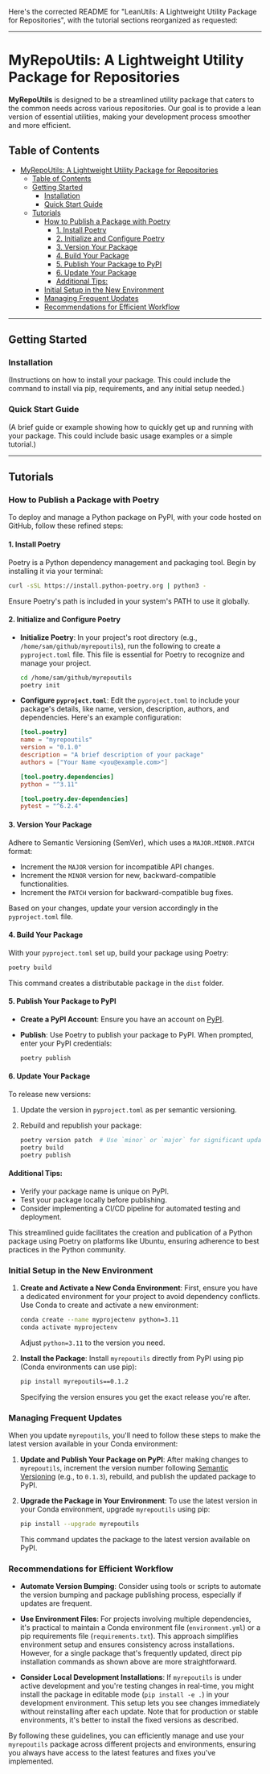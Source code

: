 Here's the corrected README for "LeanUtils: A Lightweight Utility Package for Repositories", with the tutorial sections reorganized as requested:

---

# MyRepoUtils: A Lightweight Utility Package for Repositories

**MyRepoUtils** is designed to be a streamlined utility package that caters to the common needs across various repositories. Our goal is to provide a lean version of essential utilities, making your development process smoother and more efficient.

## Table of Contents

- [MyRepoUtils: A Lightweight Utility Package for Repositories](#myrepoutils-a-lightweight-utility-package-for-repositories)
  - [Table of Contents](#table-of-contents)
  - [Getting Started](#getting-started)
    - [Installation](#installation)
    - [Quick Start Guide](#quick-start-guide)
  - [Tutorials](#tutorials)
    - [How to Publish a Package with Poetry](#how-to-publish-a-package-with-poetry)
      - [1. Install Poetry](#1-install-poetry)
      - [2. Initialize and Configure Poetry](#2-initialize-and-configure-poetry)
      - [3. Version Your Package](#3-version-your-package)
      - [4. Build Your Package](#4-build-your-package)
      - [5. Publish Your Package to PyPI](#5-publish-your-package-to-pypi)
      - [6. Update Your Package](#6-update-your-package)
      - [Additional Tips:](#additional-tips)
    - [Initial Setup in the New Environment](#initial-setup-in-the-new-environment)
    - [Managing Frequent Updates](#managing-frequent-updates)
    - [Recommendations for Efficient Workflow](#recommendations-for-efficient-workflow)

---

## Getting Started

### Installation

(Instructions on how to install your package. This could include the command to install via pip, requirements, and any initial setup needed.)

### Quick Start Guide

(A brief guide or example showing how to quickly get up and running with your package. This could include basic usage examples or a simple tutorial.)

---

## Tutorials

### How to Publish a Package with Poetry

To deploy and manage a Python package on PyPI, with your code hosted on GitHub, follow these refined steps:

#### 1. Install Poetry

Poetry is a Python dependency management and packaging tool. Begin by installing it via your terminal:

```bash
curl -sSL https://install.python-poetry.org | python3 -
```

Ensure Poetry's path is included in your system's PATH to use it globally.

#### 2. Initialize and Configure Poetry

- **Initialize Poetry**: In your project's root directory (e.g., `/home/sam/github/myrepoutils`), run the following to create a `pyproject.toml` file. This file is essential for Poetry to recognize and manage your project.

  ```bash
  cd /home/sam/github/myrepoutils
  poetry init
  ```

- **Configure `pyproject.toml`**: Edit the `pyproject.toml` to include your package's details, like name, version, description, authors, and dependencies. Here's an example configuration:

  ```toml
  [tool.poetry]
  name = "myrepoutils"
  version = "0.1.0"
  description = "A brief description of your package"
  authors = ["Your Name <you@example.com>"]

  [tool.poetry.dependencies]
  python = "^3.11"

  [tool.poetry.dev-dependencies]
  pytest = "^6.2.4"
  ```

#### 3. Version Your Package

Adhere to Semantic Versioning (SemVer), which uses a `MAJOR.MINOR.PATCH` format:

- Increment the `MAJOR` version for incompatible API changes.
- Increment the `MINOR` version for new, backward-compatible functionalities.
- Increment the `PATCH` version for backward-compatible bug fixes.

Based on your changes, update your version accordingly in the `pyproject.toml` file.

#### 4. Build Your Package

With your `pyproject.toml` set up, build your package using Poetry:

```bash
poetry build
```

This command creates a distributable package in the `dist` folder.

#### 5. Publish Your Package to PyPI

- **Create a PyPI Account**: Ensure you have an account on [PyPI](https://pypi.org/).
- **Publish**: Use Poetry to publish your package to PyPI. When prompted, enter your PyPI credentials:

  ```bash
  poetry publish
  ```

#### 6. Update Your Package

To release new versions:

1. Update the version in `pyproject.toml` as per semantic versioning.
2. Rebuild and republish your package:

   ```bash
   poetry version patch  # Use `minor` or `major` for significant updates.
   poetry build
   poetry publish
   ```

#### Additional Tips:

- Verify your package name is unique on PyPI.
- Test your package locally before publishing.
- Consider implementing a CI/CD pipeline for automated testing and deployment.

This streamlined guide facilitates the creation and publication of a Python package using Poetry on platforms like Ubuntu, ensuring adherence to best practices in the Python community.

### Initial Setup in the New Environment

1. **Create and Activate a New Conda Environment**: First, ensure you have a dedicated environment for your project to avoid dependency conflicts. Use Conda to create and activate a new environment:

   ```bash
   conda create --name myprojectenv python=3.11
   conda activate myprojectenv
   ```

   Adjust `python=3.11` to the version you need.

2. **Install the Package**: Install `myrepoutils` directly from PyPI using pip (Conda environments can use pip):

   ```bash
   pip install myrepoutils==0.1.2
   ```

   Specifying the version ensures you get the exact release you're after.

### Managing Frequent Updates

When you update `myrepoutils`, you'll need to follow these steps to make the latest version available in your Conda environment:

1. **Update and Publish Your Package on PyPI**: After making changes to `myrepoutils`, increment the version number following [Semantic Versioning](https://semver.org/) (e.g., to `0.1.3`), rebuild, and publish the updated package to PyPI.

2. **Upgrade the Package in Your Environment**: To use the latest version in your Conda environment, upgrade `myrepoutils` using pip:

   ```bash
   pip install --upgrade myrepoutils
   ```

   This command updates the package to the latest version available on PyPI.

### Recommendations for Efficient Workflow

- **Automate Version Bumping**: Consider using tools or scripts to automate the version bumping and package publishing process, especially if updates are frequent.

- **Use Environment Files**: For projects involving multiple dependencies, it's practical to maintain a Conda environment file (`environment.yml`) or a pip requirements file (`requirements.txt`). This approach simplifies environment setup and ensures consistency across installations. However, for a single package that's frequently updated, direct pip installation commands as shown above are more straightforward.

- **Consider Local Development Installations**: If `myrepoutils` is under active development and you're testing changes in real-time, you might install the package in editable mode (`pip install -e .`) in your development environment. This setup lets you see changes immediately without reinstalling after each update. Note that for production or stable environments, it's better to install the fixed versions as described.

By following these guidelines, you can efficiently manage and use your `myrepoutils` package across different projects and environments, ensuring you always have access to the latest features and fixes you've implemented.
